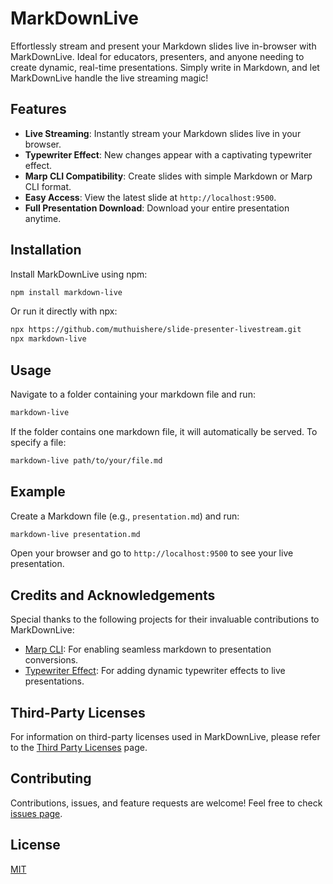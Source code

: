 # MarkDownLive

Effortlessly stream and present your Markdown slides live in-browser with MarkDownLive. Ideal for educators, presenters, and anyone needing to create dynamic, real-time presentations. Simply write in Markdown, and let MarkDownLive handle the live streaming magic!

## Features

- **Live Streaming**: Instantly stream your Markdown slides live in your browser.
- **Typewriter Effect**: New changes appear with a captivating typewriter effect.
- **Marp CLI Compatibility**: Create slides with simple Markdown or Marp CLI format.
- **Easy Access**: View the latest slide at `http://localhost:9500`.
- **Full Presentation Download**: Download your entire presentation anytime.

## Installation

Install MarkDownLive using npm:

```bash
npm install markdown-live
```

Or run it directly with npx:

```bash
npx https://github.com/muthuishere/slide-presenter-livestream.git
npx markdown-live
```

## Usage

Navigate to a folder containing your markdown file and run:

```bash
markdown-live
```

If the folder contains one markdown file, it will automatically be served. To specify a file:

```bash
markdown-live path/to/your/file.md
```

## Example

Create a Markdown file (e.g., `presentation.md`) and run:

```bash
markdown-live presentation.md
```

Open your browser and go to `http://localhost:9500` to see your live presentation.

## Credits and Acknowledgements

Special thanks to the following projects for their invaluable contributions to MarkDownLive:

- [Marp CLI](https://www.npmjs.com/package/@marp-team/marp-cli): For enabling seamless markdown to presentation conversions.
- [Typewriter Effect](https://www.npmjs.com/package/typewriter-effect): For adding dynamic typewriter effects to live presentations.

## Third-Party Licenses

For information on third-party licenses used in MarkDownLive, please refer to the [Third Party Licenses](THIRD-PARTY-LICENSES.txt) page.


## Contributing

Contributions, issues, and feature requests are welcome! Feel free to check [issues page](https://github.com/muthuishere/markdown-live/issues).

## License

[MIT](LICENSE)
